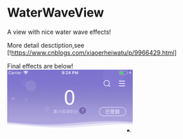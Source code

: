 # WaterWaveView
A view with nice water wave effects!

More detail desctiption,see [!https://www.cnblogs.com/xiaoerheiwatu/p/9966429.html]

Final effects are below!  
![img](https://github.com/xuanyuelin/WaterWaveView/blob/master/waterWave%20下午11.10.13.gif)

